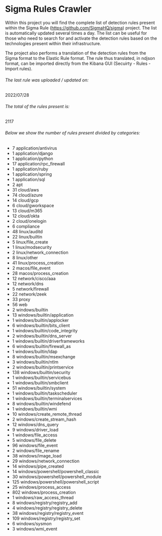 # Sigma Rules Crawler
Within this project you will find the complete list of detection rules present within the Sigma Rule (https://github.com/SigmaHQ/sigma) project. The list is automatically updated several times a day.
The list can be useful for those who need to search for and activate the detection rules based on the technologies present within their infrastructure.

The project also performs a translation of the detection rules from the Sigma format to the Elastic Rule format. The rule thus translated, in ndjson format, can be imported directly from the Kibana GUI (Secuirty - Rules - Import rules).


###### The last rule was uploaded / updated on:
2022/07/28
###### The total of the rules present is:
2117
###### Below we show the number of rules present divided by categories:
- 7 application/antivirus
- 1 application/django
- 1 application/python
- 17 application/rpc_firewall
- 1 application/ruby
- 1 application/spring
- 1 application/sql
- 2 apt
- 31 cloud/aws
- 74 cloud/azure
- 14 cloud/gcp
- 6 cloud/gworkspace
- 13 cloud/m365
- 12 cloud/okta
- 2 cloud/onelogin
- 6 compliance
- 48 linux/auditd
- 22 linux/builtin
- 5 linux/file_create
- 1 linux/modsecurity
- 2 linux/network_connection
- 8 linux/other
- 41 linux/process_creation
- 2 macos/file_event
- 28 macos/process_creation
- 12 network/cisco/aaa
- 12 network/dns
- 5 network/firewall
- 22 network/zeek
- 33 proxy
- 56 web
- 2 windows/builtin
- 13 windows/builtin/application
- 1 windows/builtin/applocker
- 6 windows/builtin/bits_client
- 1 windows/builtin/code_integrity
- 2 windows/builtin/dns_server
- 1 windows/builtin/driverframeworks
- 6 windows/builtin/firewall_as
- 1 windows/builtin/ldap
- 8 windows/builtin/msexchange
- 3 windows/builtin/ntlm
- 2 windows/builtin/printservice
- 138 windows/builtin/security
- 1 windows/builtin/servicebus
- 1 windows/builtin/smbclient
- 51 windows/builtin/system
- 1 windows/builtin/taskscheduler
- 1 windows/builtin/terminalservices
- 8 windows/builtin/windefend
- 1 windows/builtin/wmi
- 10 windows/create_remote_thread
- 2 windows/create_stream_hash
- 12 windows/dns_query
- 9 windows/driver_load
- 1 windows/file_access
- 5 windows/file_delete
- 96 windows/file_event
- 2 windows/file_rename
- 38 windows/image_load
- 29 windows/network_connection
- 14 windows/pipe_created
- 14 windows/powershell/powershell_classic
- 30 windows/powershell/powershell_module
- 125 windows/powershell/powershell_script
- 25 windows/process_access
- 802 windows/process_creation
- 1 windows/raw_access_thread
- 8 windows/registry/registry_add
- 4 windows/registry/registry_delete
- 38 windows/registry/registry_event
- 109 windows/registry/registry_set
- 6 windows/sysmon
- 3 windows/wmi_event
